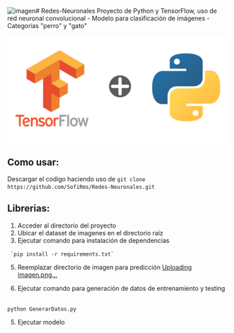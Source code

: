 ![imagen](https://github.com/SofiRms/Redes-Neuronales/assets/108481096/f2cfa9d0-a193-4cfa-bac0-62e111f62d3c)# Redes-Neuronales
Proyecto de Python y TensorFlow, uso de red neuronal convolucional - Modelo para clasificación de imágenes - Categorías "perro" y "gato" 

![TensorFlow-Python](/images/TensorFlow-Python.png)


## Como usar:
Descargar el codigo haciendo uso de `git clone https://github.com/SofiRms/Redes-Neuronales.git`

## Librerias:
1. Acceder al directorio del proyecto
2. Ubicar el dataset de imagenes en el directorio raíz
3. Ejecutar comando para instalación de dependencias
 ```shell
  `pip install -r requirements.txt`
```
5. Reemplazar directorio de imagen para predicción
   [Uploading imagen.png…]()

6. Ejecutar comando para generación de datos de entrenamiento y testing
 ```shell

python GenerarDatos.py

```
5. Ejecutar modelo
